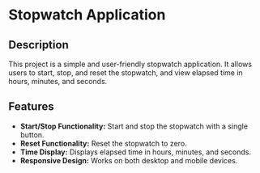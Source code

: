 # Stopwatch Application

## Description
This project is a simple and user-friendly stopwatch application. It allows users to start, stop, and reset the stopwatch, and view elapsed time in hours, minutes, and seconds.

## Features
- **Start/Stop Functionality:** Start and stop the stopwatch with a single button.
- **Reset Functionality:** Reset the stopwatch to zero.
- **Time Display:** Displays elapsed time in hours, minutes, and seconds.
- **Responsive Design:** Works on both desktop and mobile devices.
